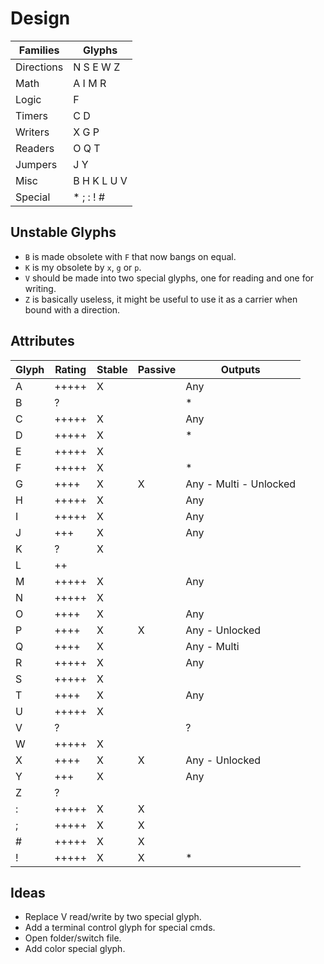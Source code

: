 # Design

| Families   | Glyphs     
| ---------- | ----------- 
| Directions | N S E W Z
| Math       | A I M R
| Logic      | F
| Timers     | C D
| Writers    | X G P
| Readers    | O Q T
| Jumpers    | J Y
| Misc       | B H K L U V
| Special    | * ; : ! #

## Unstable Glyphs

- `B` is made obsolete with `F` that now bangs on equal.
- `K` is my obsolete by `x`, `g` or `p`.
- `V` should be made into two special glyphs, one for reading and one for writing.
- `Z` is basically useless, it might be useful to use it as a carrier when bound with a direction.

## Attributes

| Glyph | Rating | Stable | Passive | Outputs
| ----- | ------ | ------ | ------- | -------
| A     | +++++  | X      |         | Any
| B     | ?      |        |         | *
| C     | +++++  | X      |         | Any
| D     | +++++  | X      |         | *
| E     | +++++  | X      |         | 
| F     | +++++  | X      |         | *   
| G     | ++++   | X      | X       | Any - Multi - Unlocked
| H     | +++++  | X      |         | Any
| I     | +++++  | X      |         | Any
| J     | +++    | X      |         | Any
| K     | ?      | X      |         | 
| L     | ++     |        |         | 
| M     | +++++  | X      |         | Any
| N     | +++++  | X      |         | 
| O     | ++++   | X      |         | Any
| P     | ++++   | X      | X       | Any - Unlocked
| Q     | ++++   | X      |         | Any - Multi
| R     | +++++  | X      |         | Any
| S     | +++++  | X      |         | 
| T     | ++++   | X      |         | Any
| U     | +++++  | X      |         | 
| V     | ?      |        |         | ?    
| W     | +++++  | X      |         | 
| X     | ++++   | X      | X       | Any - Unlocked
| Y     | +++    | X      |         | Any
| Z     | ?      |        |         | 
| :     | +++++  | X      | X       | 
| ;     | +++++  | X      | X       | 
| #     | +++++  | X      | X       | 
| !     | +++++  | X      | X       | *

## Ideas

- Replace V read/write by two special glyph.
- Add a terminal control glyph for special cmds.
- Open folder/switch file.
- Add color special glyph.


